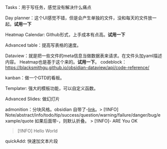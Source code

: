 Tasks：用于写任务，感觉没有解决什么痛点

Day planner：这个UI感觉不错，但是会产生单独的文件，没和每天的文件放一起。**试用一下**

Heatmap Calendar: Github形式，上手成本有点高。**试用一下**

Advanced table：提高写表格的速度。

Dataview：就是把一些文件的meta信息当做数据表来请求。在文件头加yaml描述内容。
	Heatmap也是基于这个来的。**试用一下**。
	codeblock： https://blacksmithgu.github.io/obsidian-dataview/api/code-reference/ 

kanban：做一个GTD的看板。

Templater: 强大的模板功能，可以自定义函数。

Advanced Slides: 做幻灯片

admonition：分块风格。obsidian 自带了-[link](https://help.obsidian.md/How+to/Use+callouts)。> [!INFO] 
Note/abstract/info/todo/tip/success/question/warning/failure/danger/bug/example/quote
如果后面带-，则默认折叠。 > [!INFO]- ARE You OK
> [!INFO]
> Hello World


quickAdd: 快速加文本片段